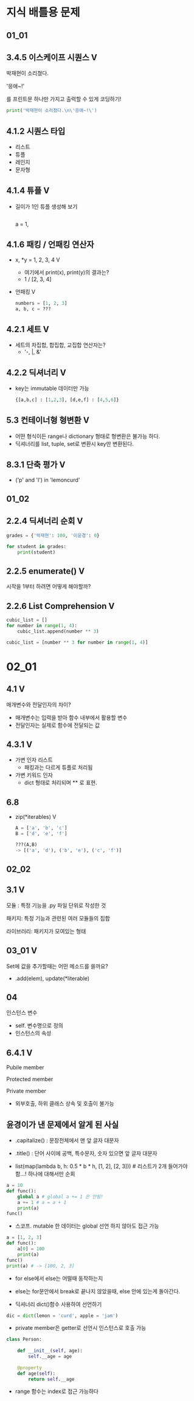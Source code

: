 # 지식 배틀용 문제



## 01_01





## 3.4.5 이스케이프 시퀀스 V



박재현이 소리쳤다.

'응애~!'



를 프린트문 하나만 가지고 출력할 수 있게 코딩하기!

```python
print('박재현이 소리쳤다.\n\'응애~!\')
```





## 4.1.2 시퀀스 타입 

* 리스트
* 튜플
* 레인지
* 문자형



## 4.1.4 튜플 V

* 길이가 1인 튜플 생성해 보기

  ```python 
  ```

  a = 1,



## 4.1.6 패킹 / 언패킹 연산자

* x, *y = 1, 2, 3, 4 V

  * 여기에서 print(x), print(y)의 결과는?
  * 1 / [2, 3, 4]

* 언패킹 V

  ```python
  numbers = [1, 2, 3]
  a, b, c = ???
  ```

  

## 4.2.1 세트 V

* 세트의 차집합, 합집합, 교집합 연산자는?
  * '-, |, &'



## 4.2.2 딕셔너리 V

* key는 immutable 데이터만 가능

  ```python
  {[a,b,c] : [1,2,3], [d,e,f] : [4,5,6]}
  ```



## 5.3 컨테이너형 형변환  V

* 어떤 형식이든 range나 dictionary 형태로 형변환은 불가능 하다.
* 딕셔너리를 list, tuple, set로 변환시 key만 변환된다.



## 8.3.1 단축 평가 V

* ('p' and 'l') in 'lemoncurd'



## 01_02



## 2.2.4 딕셔너리 순회 V

``` python
grades = {'박재현': 100, '이윤경': 0}

for student in grades:
    print(student)
```



## 2.2.5 enumerate() V

시작을 1부터 하려면 어떻게 해야할까?



## 2.2.6 List Comprehension V

```python
cubic_list = []
for number in range(1, 4):
    cubic_list.append(number ** 3)

cubic_list = [number ** 3 for number in range(1, 4)]
```



# 02_01



## 4.1 V



매개변수와 전달인자의 차이?

* 매개변수는 입력을 받아 함수 내부에서 활용할 변수
* 전달인자는 실제로 함수에 전달되는 값



## 4.3.1 V



* 가변 인자 리스트
  * 패킹과는 다르게 튜플로 처리됨
* 가변 키워드 인자
  * dict 형태로 처리되며 ** 로 표현.



## 6.8



* zip(*iterables) V

  ```python
  A = ['a', 'b', 'c']
  B = ['d', 'e', 'f']
  
  ???(A,B)
  -> [('a', 'd'), ('b', 'e'), ('c', 'f')]
  
  ```

## 02_02



## 3.1 V

모듈 : 특정 기능을 .py 파일 단위로 작성한 것

패키지: 특정 기능과 관련된 여러 모듈들의 집합

라이브러리: 패키지가 모여있는 형태



## 03_01 V

Set에 값을 추가할때는 어떤 메소드를 쓸까요?

* .add(elem), update(*literable)



## 04 

인스턴스 변수

* self. 변수명으로 정의
* 인스턴스의 속성



## 6.4.1 V

Pubile member

Protected member

Private member

* 외부호출, 하위 클래스 상속 및 호출이 불가능



## 윤경이가 낸 문제에서 알게 된 사실



* .capitalize() : 문장전체에서 맨 앞 글자 대문자
* .title() : 단어 사이에 공백, 특수문자, 숫자 있으면 앞 글자 대문자



* list(map(lambda b, h: 0.5 * b * h, [1, 2], [2, 3])) # 리스트가 2개 들어가야 함...! 하나에 대해서만 순회



```python
a = 10
def func():
    global a # global a += 1 은 안됨!
    a += 1 # a = a + 1
    print(a)
func()
```



* 스코프. mutable 한 데이터는 global 선언 하지 않아도 접근 가능

  

```python
a = [1, 2, 3]
def func():
    a[0] = 100
    print(a)
func()
print(a) # -> [100, 2, 3]
```



* for else에서 else는 어떨때 동작하는지
* else는 for문안에서 break로 끝나지 않았을때, else 안에 있는게 돌아간다.



* 딕셔너리 dict()함수 사용하여 선언하기

```python
dic = dict(lemon = 'curd', apple = 'jam')
```



* private member은 getter로 선언시 인스턴스로 호출 가능

```python
class Person:
    
    def __init__(self, age):
        self.__age = age 
    
    @property
    def age(self):
        return self.__age
```



* range 함수는 index로 접근 가능하다
